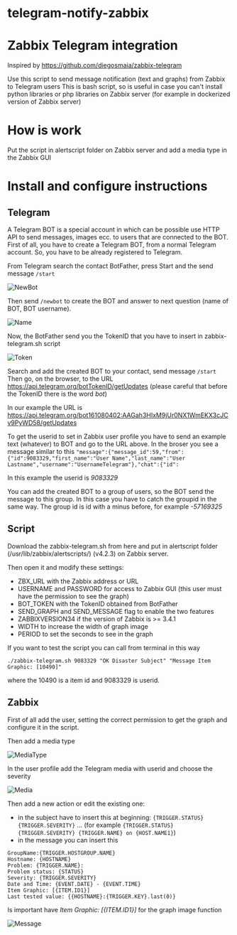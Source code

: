 # telegram-notify-zabbix

# Zabbix Telegram integration
Inspired by https://github.com/diegosmaia/zabbix-telegram

Use this script to send message notification (text and graphs) from Zabbix to Telegram users
This is bash script, so is useful in case you can't install python libraries or php libraries on Zabbix server (for example in dockerized version of Zabbix server)

# How is work

Put the script in alertscript folder on Zabbix server and add a media type in the Zabbix GUI

# Install and configure instructions

## Telegram

A Telegram BOT is a special account in which can be possible use HTTP API to send messages, images ecc. to users that are connected to the BOT.
First of all, you have to create a Telegram BOT, from a normal Telegram account. So, you have to be already registered to Telegram.

From Telegram search the contact BotFather, press Start and the send message `/start`

![NewBot](README-images/01_NewBot.jpg)

Then send `/newbot` to create the BOT and answer to next question (name of BOT, BOT username).

![Name](README-images/02_Name.jpg)

Now, the BotFather send you the TokenID that you have to insert in zabbix-telegram.sh script

![Token](README-images/03_Token.jpg)

Search and add the created BOT to your contact, send message `/start`
Then go, on the browser, to the URL https://api.telegram.org/botTokenID/getUpdates
(please careful that before the TokenID there is the word *bot*)

In our example the URL is https://api.telegram.org/bot161080402:AAGah3HIxM9jUr0NX1WmEKX3cJCv9PyWD58/getUpdates


To get the userid to set in Zabbix user profile you have to send an example text (whatever) to BOT and go to the URL above. In the broser you see a message similar to this
`"message":{"message_id":59,"from":{"id":9083329,"first_name":"User Name","last_name":"User Lastname","username":"UsernameTelegram"},"chat":{"id":`

In this example the userid is *9083329*

You can add the created BOT to a group of users, so the BOT send the message to this group. In this case you have to catch the groupid in the same way.
The group id is id with a minus before, for example *-57169325*


## Script

Download the zabbix-telegram.sh from here and put in alertscript folder (/usr/lib/zabbix/alertscripts/) (v4.2.3) on Zabbix server.

Then open it and modify these settings:
 - ZBX_URL with the Zabbix address or URL
 - USERNAME and PASSWORD for access to Zabbix GUI (this user must have the permission to see the graph)
 - BOT_TOKEN with the TokenID obtained from BotFather
 - SEND_GRAPH and SEND_MESSAGE flag to enable the two features
 - ZABBIXVERSION34 if the version of Zabbix is >= 3.4.1
 - WIDTH to increase the width of graph image
 - PERIOD to set the seconds to see in the graph

If you want to test the script you can call from terminal in this way

`./zabbix-telegram.sh 9083329 "OK Disaster Subject" "Message Item Graphic: [10490]"`

where the 10490 is a item id and 9083329 is userid.


## Zabbix

First of all add the user, setting the correct permission to get the graph and configure it in the script.

Then add a media type

![MediaType](README-images/04_MediaType.png)

In the user profile add the Telegram media with userid and choose the severity

![Media](README-images/05_Media.png)

Then add a new action or edit the existing one:
 - in the subject have to insert this at beginning: `{TRIGGER.STATUS} {TRIGGER.SEVERITY}` ... (for example `{TRIGGER.STATUS} {TRIGGER.SEVERITY} {TRIGGER.NAME} on {HOST.NAME1}`)
 - in the message you can insert this
```
GroupName:{TRIGGER.HOSTGROUP.NAME} 
Hostname: {HOSTNAME}
Problem: {TRIGGER.NAME}:
Problem status: {STATUS}
Severity: {TRIGGER.SEVERITY}
Date and Time: {EVENT.DATE} - {EVENT.TIME}
Item Graphic: [{ITEM.ID1}]
Last tested value: {{HOSTNAME}:{TRIGGER.KEY}.last(0)}
```

Is important have *Item Graphic: [{ITEM.ID1}]* for the graph image function

![Message](README-images/06_Message.png)